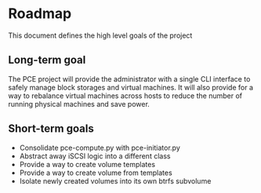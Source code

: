# Roadmap
This document defines the high level goals of the project

## Long-term goal
The PCE project will provide the administrator with a single CLI interface to safely manage block storages and
virtual machines. It will also provide for a way to rebalance virtual machines across hosts to reduce the number of
running physical machines and save power.

## Short-term goals
- Consolidate pce-compute.py with pce-initiator.py
- Abstract away iSCSI logic into a different class
- Provide a way to create volume templates
- Provide a way to create volume from templates
- Isolate newly created volumes into its own btrfs subvolume

